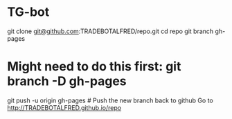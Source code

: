 # TG-bot

git clone git@github.com:TRADEBOTALFRED/repo.git
cd repo
git branch gh-pages
# Might need to do this first: git branch -D gh-pages
git push -u origin gh-pages # Push the new branch back to github
Go to http://TRADEBOTALFRED.github.io/repo
